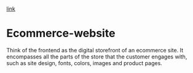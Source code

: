 [link](https://heartfelt-arithmetic-950ce8.netlify.app/)
# Ecommerce-website
Think of the frontend as the digital storefront of an ecommerce site. It encompasses all the parts of the store that the customer engages with, such as site design, fonts, colors, images and product pages.
